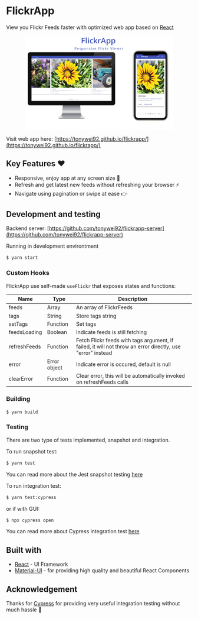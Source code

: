 # FlickrApp

View you Flickr Feeds faster with optimized web app based on [React](https://reactjs.org/)

<div align="center">
    <img src="/other/screenshot.png" width="400px"</img> 
</div>

Visit web app here: [https://tonywei92.github.io/flickrapp/](https://tonywei92.github.io/flickrapp/)

## Key Features ❤

- Responsive, enjoy app at any screen size 📱
- Refresh and get latest new feeds without refreshing your browser ⚡
- Navigate using pagination or swipe at ease 👉

## Development and testing

Backend server: [https://github.com/tonywei92/flickrapp-server](https://github.com/tonywei92/flickrapp-server)

Running in development environtment

```bash
$ yarn start
```

### Custom Hooks

FlickrApp use self-made `useFlickr` that exposes states and functions:

| Name         | Type         | Description                                                                                                |
| ------------ | ------------ | ---------------------------------------------------------------------------------------------------------- |
| feeds        | Array        | An array of FlickrFeeds                                                                                    |
| tags         | String       | Store tags string                                                                                          |
| setTags      | Function     | Set tags                                                                                                   |
| feedsLoading | Boolean      | Indicate feeds is still fetching                                                                           |
| refreshFeeds | Function     | Fetch Flickr feeds with tags argument, if failed, it will not throw an error directly, use "error" instead |
| error        | Error object | Indicate error is occured, default is null                                                                 |
| clearError   | Function     | Clear error, this will be automatically invoked on refreshFeeds calls                                      |

### Building

```bash
$ yarn build
```

### Testing

There are two type of tests implemented, snapshot and integration.

To run snapshot test:

```bash
$ yarn test
```

You can read more about the Jest snapshot testing [here](https://jestjs.io/docs/en/tutorial-react)

To run integration test:

```bash
$ yarn test:cypress
```

or if with GUI:

```bash
$ npx cypress open
```

You can read more about Cypress integration test [here](https://www.cypress.io/how-it-works)

## Built with

- [React](https://reactjs.org/) - UI Framework
- [Material-UI](https://material-ui.com/) - for providing high quality and beautiful React Components

## Acknowledgement

Thanks for [Cypress](https://www.cypress.io) for providing very useful integration testing without much hassle 💪
